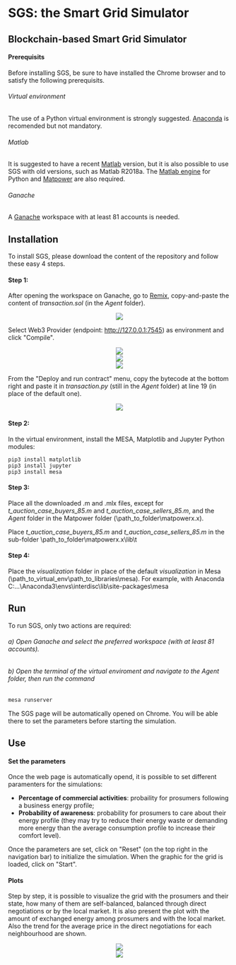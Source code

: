 # SGS: the Smart Grid Simulator

## Blockchain-based Smart Grid Simulator

#### Prerequisits
Before installing SGS, be sure to have installed the Chrome browser and to satisfy the following prerequisits.

###### Virtual environment
The use of a Python virtual environment is strongly suggested. [Anaconda][] is recomended but not mandatory.

###### Matlab
It is suggested to have a recent [Matlab][] version, but it is also possible to use SGS with old versions, such as Matlab R2018a. The [Matlab engine][] for Python and [Matpower][] are also required.

###### Ganache
A [Ganache][] workspace with at least 81 accounts is needed.


## Installation

To install SGS, please download the content of the repository and follow these easy 4 steps.

#### Step 1:
After opening the workspace on Ganache, go to [Remix][], copy-and-paste the content of *transaction.sol* (in the *Agent* folder).
<center><img src="https://github.com/lau175/SmartGridSimulator/blob/main/images4readme/rmx1.PNG"></center>


Select Web3 Provider (endpoint: http://127.0.0.1:7545) as environment and click "Compile".
<center><img src="https://github.com/lau175/SmartGridSimulator/blob/main/images4readme/rmx2.PNG"></center>
<center><img src="https://github.com/lau175/SmartGridSimulator/blob/main/images4readme/rmx3.PNG"></center>
<center><img src="https://github.com/lau175/SmartGridSimulator/blob/main/images4readme/rmx4.PNG"></center>


From the "Deploy and run contract" menu, copy the bytecode at the bottom right and paste it in *transaction.py* (still in the *Agent* folder) at line 19 (in place of the default one).
<center><img src="https://github.com/lau175/SmartGridSimulator/blob/main/images4readme/rmx5.PNG"></center>



#### Step 2:
In the virtual environment, install the MESA, Matplotlib and Jupyter Python modules:
```typescrip
pip3 install matplotlib
pip3 install jupyter
pip3 install mesa
```

#### Step 3:
Place all the downloaded .m and .mlx files, except for *t_auction_case_buyers_85.m* and *t_auction_case_sellers_85.m*, and the *Agent* folder in the Matpower folder (\path_to_folder\matpowerx.x).

Place *t_auction_case_buyers_85.m* and *t_auction_case_sellers_85.m* in the sub-folder \path_to_folder\matpowerx.x\lib\t


#### Step 4:
Place the *visualization* folder in place of the default *visualization* in Mesa (\path_to_virtual_env\path_to_libraries\mesa).
For example, with Anaconda C:\...\Anaconda3\envs\interdisc\lib\site-packages\mesa


## Run
To run SGS, only two actions are required:

###### a) Open Ganache and select the preferred workspace (with at least 81 accounts).
###### b) Open the terminal of the virtual enviroment and navigate to the *Agent* folder, then run the command
```typescript
mesa runserver
```
The SGS page will be automatically opened on Chrome. You will be able there to set the parameters before starting the simulation.


## Use

#### Set the parameters
Once the web page is automatically opend, it is possible to set different paramenters for the simulations:
- **Percentage of commercial activities**: probaility for prosumers following a business energy profile;
- **Probability of awareness**: probability for prosumers to care about their energy profile (they may try to reduce their energy waste or demanding more energy than the average consumption profile to increase their comfort level).

Once the parameters are set, click on "Reset" (on the top right in the navigation bar) to initialize the simulation. When the graphic for the grid is loaded, click on "Start".


#### Plots

Step by step, it is possible to visualize the grid with the prosumers and their state, how many of them are self-balanced, balanced through direct negotiations or by the local market.
It is also present the plot with the amount of exchanged energy among prosumers and with the local market.
Also the trend for the average price in the direct negotiations for each neighbourhood are shown.

<center><img src="https://github.com/lau175/SmartGridSimulator/blob/main/images4readme/grid.PNG"></center>
<center><img src="https://github.com/lau175/SmartGridSimulator/blob/main/images4readme/graph.PNG"></center>



[Anaconda]: https://www.anaconda.com/products/individual
[Matlab]: https://it.mathworks.com/help/install/
[Matlab engine]: https://it.mathworks.com/help/matlab/matlab_external/get-started-with-matlab-engine-for-python.html
[Matpower]: https://matpower.org/
[Ganache]: https://stackoverflow.com
[Remix]: https://remix.ethereum.org/#optimize=false&runs=200&evmVersion=null&version=soljson-v0.8.4+commit.c7e474f2.js
